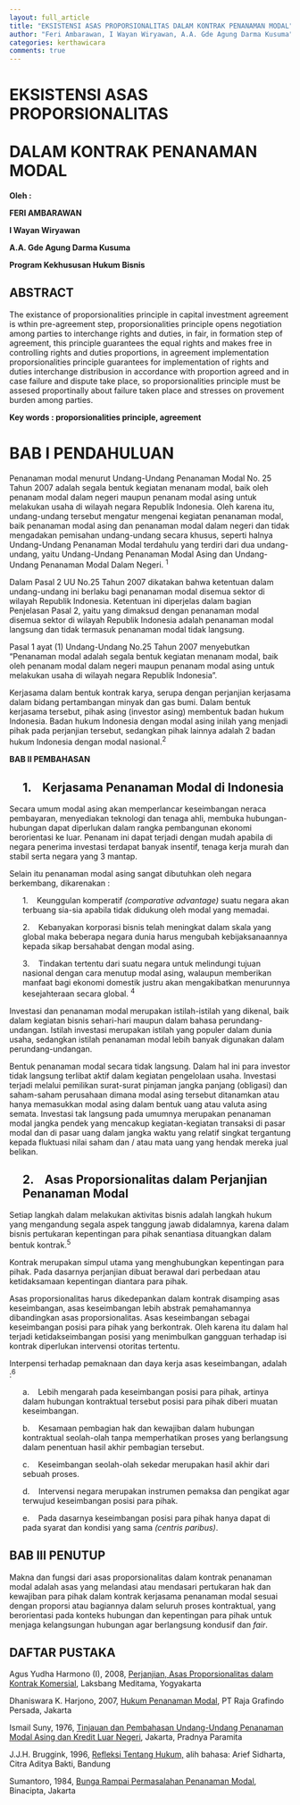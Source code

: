 ```yaml
---
layout: full_article
title: "EKSISTENSI ASAS PROPORSIONALITAS DALAM KONTRAK PENANAMAN MODAL"
author: "Feri Ambarawan, I Wayan Wiryawan, A.A. Gde Agung Darma Kusuma"
categories: kerthawicara
comments: true
---
```


<a name="caption1"></a>
<h1><a name="bookmark0"></a><span class="font3" style="font-weight:bold;"><a name="bookmark1"></a>EKSISTENSI ASAS PROPORSIONALITAS</span><br><br><span class="font3" style="font-weight:bold;"><a name="bookmark2"></a>DALAM KONTRAK PENANAMAN MODAL</span></h1>
<p><span class="font2" style="font-weight:bold;">Oleh :</span></p>
<p><span class="font2" style="font-weight:bold;">FERI AMBARAWAN</span></p>
<p><span class="font2" style="font-weight:bold;">I Wayan Wiryawan</span></p>
<p><span class="font2" style="font-weight:bold;">A.A. Gde Agung Darma Kusuma</span></p>
<p><span class="font2" style="font-weight:bold;">Program Kekhususan Hukum Bisnis</span></p>
<h2><a name="bookmark3"></a><span class="font2" style="font-weight:bold;"><a name="bookmark4"></a>ABSTRACT</span></h2>
<p><span class="font2">The existance of proporsionalities principle in capital investment agreement is wthin pre-agreement step, proporsionalities principle opens negotiation among parties to interchange rights and duties, in fair, in formation step of agreement, this principle guarantees the equal rights and makes free in controlling rights and duties proportions, in agreement implementation proporsionalities principle guarantees for implementation of rights and duties interchange distribusion in accordance with proportion agreed and in case failure and dispute take place, so proporsionalities principle must be assesed proportinally about failure taken place and stresses on provement burden among parties.</span></p>
<p><span class="font2" style="font-weight:bold;">Key words : proporsionalities principle, agreement</span></p>
<h1><a name="bookmark5"></a><span class="font2" style="font-weight:bold;"><a name="bookmark6"></a>BAB I </span><span class="font3" style="font-weight:bold;">PENDAHULUAN</span></h1>
<p><span class="font2">Penanaman modal menurut Undang-Undang Penanaman Modal No. 25 Tahun 2007 adalah segala bentuk kegiatan menanam modal, baik oleh penanam modal dalam negeri maupun penanam modal asing untuk melakukan usaha di wilayah negara Republik Indonesia. Oleh karena itu, undang-undang tersebut mengatur mengenai kegiatan penanaman modal, baik penanaman modal asing dan penanaman modal dalam negeri dan tidak mengadakan pemisahan undang-undang secara khusus, seperti halnya Undang-Undang Penanaman Modal terdahulu yang terdiri dari dua undang-undang, yaitu Undang-Undang Penanaman Modal Asing dan Undang-Undang Penanaman Modal Dalam Negeri. <sup>1</sup></span></p>
<p><span class="font2">Dalam Pasal 2 UU No.25 Tahun 2007 dikatakan bahwa ketentuan dalam undang-undang ini berlaku bagi penanaman modal disemua sektor di wilayah Republik Indonesia. Ketentuan ini diperjelas dalam bagian Penjelasan Pasal 2, yaitu yang dimaksud dengan penanaman modal disemua sektor di wilayah Republik Indonesia adalah penanaman modal langsung dan tidak termasuk penanaman modal tidak langsung.</span></p>
<p><span class="font2">Pasal 1 ayat (1) Undang-Undang No.25 Tahun 2007 menyebutkan “Penanaman modal adalah segala bentuk kegiatan menanam modal, baik oleh penanam modal dalam negeri maupun penanam modal asing untuk melakukan usaha di wilayah negara Republik Indonesia”.</span></p>
<p><span class="font2">Kerjasama dalam bentuk kontrak karya, serupa dengan perjanjian kerjasama dalam bidang pertambangan minyak dan gas bumi. Dalam bentuk kerjasama tersebut, pihak asing (investor asing) membentuk badan hukum Indonesia. Badan hukum Indonesia dengan modal asing inilah yang menjadi pihak pada perjanjian tersebut, sedangkan pihak lainnya adalah </span><span class="font0">2 </span><span class="font2">badan hukum Indonesia dengan modal nasional.<sup>2</sup></span></p>
<p><span class="font2" style="font-weight:bold;">BAB II PEMBAHASAN</span></p>
<ul style="list-style:none;"><li>
<h2><a name="bookmark7"></a><span class="font2" style="font-weight:bold;"><a name="bookmark8"></a>1. &nbsp;&nbsp;&nbsp;Kerjasama Penanaman Modal di Indonesia</span></h2></li></ul>
<p><span class="font2">Secara umum modal asing akan memperlancar keseimbangan neraca pembayaran, menyediakan teknologi dan tenaga ahli, membuka hubungan-hubungan dapat diperlukan dalam rangka pembangunan ekonomi berorientasi ke luar. Penanam ini dapat terjadi dengan mudah apabila di negara penerima investasi terdapat banyak insentif, tenaga kerja murah dan stabil serta negara yang </span><span class="font0">3 </span><span class="font2">mantap.</span></p>
<p><span class="font2">Selain itu penanaman modal asing sangat dibutuhkan oleh negara berkembang, dikarenakan :</span></p>
<ul style="list-style:none;"><li>
<p><span class="font2">1. &nbsp;&nbsp;&nbsp;Keunggulan komperatif </span><span class="font2" style="font-style:italic;">(comparative advantage)</span><span class="font2"> suatu negara akan terbuang sia-sia apabila tidak didukung oleh modal yang memadai.</span></p></li>
<li>
<p><span class="font2">2. &nbsp;&nbsp;&nbsp;Kebanyakan korporasi bisnis telah meningkat dalam skala yang global maka beberapa negara dunia harus mengubah kebijaksanaannya kepada sikap bersahabat dengan modal asing.</span></p></li>
<li>
<p><span class="font2">3. &nbsp;&nbsp;&nbsp;Tindakan tertentu dari suatu negara untuk melindungi tujuan nasional dengan cara menutup modal asing, walaupun memberikan manfaat bagi ekonomi domestik justru akan mengakibatkan menurunnya kesejahteraan secara global. <sup>4</sup></span></p></li></ul>
<p><span class="font2">Investasi dan penanaman modal merupakan istilah-istilah yang dikenal, baik dalam kegiatan bisnis sehari-hari maupun dalam bahasa perundang-undangan. Istilah investasi merupakan istilah yang populer dalam dunia usaha, sedangkan istilah penanaman modal lebih banyak digunakan dalam perundang-undangan.</span></p>
<p><span class="font2">Bentuk penanaman modal secara tidak langsung. Dalam hal ini para investor tidak langsung terlibat aktif dalam kegiatan pengelolaan usaha. Investasi terjadi melalui pemilikan surat-surat pinjaman jangka panjang (obligasi) dan saham-saham perusahaan dimana modal asing tersebut ditanamkan atau hanya memasukkan modal asing dalam bentuk uang atau valuta asing semata. Investasi tak langsung pada umumnya merupakan penanaman modal jangka pendek yang mencakup kegiatan-kegiatan transaksi di pasar modal dan di pasar uang dalam jangka waktu yang relatif singkat tergantung kepada fluktuasi nilai saham dan / atau mata uang yang hendak mereka jual belikan.</span></p>
<ul style="list-style:none;"><li>
<h2><a name="bookmark9"></a><span class="font2" style="font-weight:bold;"><a name="bookmark10"></a>2. &nbsp;&nbsp;&nbsp;Asas Proporsionalitas dalam Perjanjian Penanaman Modal</span></h2></li></ul>
<p><span class="font2">Setiap langkah dalam melakukan aktivitas bisnis adalah langkah hukum yang mengandung segala aspek tanggung jawab didalamnya, karena dalam bisnis pertukaran kepentingan para pihak senantiasa dituangkan dalam bentuk kontrak.<sup>5</sup></span></p>
<p><span class="font2">Kontrak merupakan simpul utama yang menghubungkan kepentingan para pihak. Pada dasarnya perjanjian dibuat berawal dari perbedaan atau ketidaksamaan kepentingan diantara para pihak.</span></p>
<p><span class="font2">Asas proporsionalitas harus dikedepankan dalam kontrak disamping asas keseimbangan, asas keseimbangan lebih abstrak pemahamannya dibandingkan asas proporsionalitas. Asas keseimbangan sebagai keseimbangan posisi para pihak yang berkontrak. Oleh karena itu dalam hal terjadi ketidakseimbangan posisi yang menimbulkan gangguan terhadap isi kontrak diperlukan intervensi otoritas tertentu.</span></p>
<p><span class="font2">Interpensi terhadap pemaknaan dan daya kerja asas keseimbangan, adalah :<sup>6</sup></span></p>
<ul style="list-style:none;"><li>
<p><span class="font2">a. &nbsp;&nbsp;&nbsp;Lebih mengarah pada keseimbangan posisi para pihak, artinya dalam hubungan kontraktual tersebut posisi para pihak diberi muatan keseimbangan.</span></p></li>
<li>
<p><span class="font2">b. &nbsp;&nbsp;&nbsp;Kesamaan pembagian hak dan kewajiban dalam hubungan kontraktual seolah-olah tanpa memperhatikan proses yang berlangsung dalam penentuan hasil akhir pembagian tersebut.</span></p></li>
<li>
<p><span class="font2">c. &nbsp;&nbsp;&nbsp;Keseimbangan seolah-olah sekedar merupakan hasil akhir dari sebuah proses.</span></p></li>
<li>
<p><span class="font2">d. &nbsp;&nbsp;&nbsp;Intervensi negara merupakan instrumen pemaksa dan pengikat agar terwujud keseimbangan posisi para pihak.</span></p></li>
<li>
<p><span class="font2">e. &nbsp;&nbsp;&nbsp;Pada dasarnya keseimbangan posisi para pihak hanya dapat di pada syarat dan kondisi yang sama </span><span class="font2" style="font-style:italic;">(centris paribus)</span><span class="font2">.</span></p></li></ul>
<h2><a name="bookmark11"></a><span class="font2" style="font-weight:bold;"><a name="bookmark12"></a>BAB III PENUTUP</span></h2>
<p><span class="font2">Makna dan fungsi dari asas proporsionalitas dalam kontrak penanaman modal adalah asas yang melandasi atau mendasari pertukaran hak dan kewajiban para pihak dalam kontrak kerjasama penanaman modal sesuai dengan proporsi atau bagiannya dalam seluruh proses kontraktual, yang berorientasi pada konteks hubungan dan kepentingan para pihak untuk menjaga kelangsungan hubungan agar berlangsung kondusif dan </span><span class="font2" style="font-style:italic;">fair</span><span class="font2">.</span></p>
<h2><a name="bookmark13"></a><span class="font2" style="font-weight:bold;"><a name="bookmark14"></a>DAFTAR PUSTAKA</span></h2>
<p><span class="font2">Agus Yudha Harmono (I), 2008, </span><span class="font2" style="text-decoration:underline;">Perjanjian, Asas Proporsionalitas dalam Kontrak Komersial</span><span class="font2">, Laksbang Meditama, Yogyakarta</span></p>
<p><span class="font2">Dhaniswara K. Harjono, 2007, </span><span class="font2" style="text-decoration:underline;">Hukum Penanaman Modal</span><span class="font2">, PT Raja Grafindo Persada, Jakarta</span></p>
<p><span class="font2">Ismail Suny, 1976, </span><span class="font2" style="text-decoration:underline;">Tinjauan dan Pembahasan Undang-Undang Penanaman Modal Asing dan Kredit Luar Negeri</span><span class="font2">, Jakarta, Pradnya Paramita</span></p>
<p><span class="font2">J.J.H. Bruggink, 1996, </span><span class="font2" style="text-decoration:underline;">Refleksi Tentang Hukum,</span><span class="font2"> alih bahasa: Arief Sidharta, Citra Aditya Bakti, Bandung</span></p>
<p><span class="font2">Sumantoro, 1984, </span><span class="font2" style="text-decoration:underline;">Bunga Rampai Permasalahan Penanaman Modal</span><span class="font2">, Binacipta, Jakarta</span></p>
